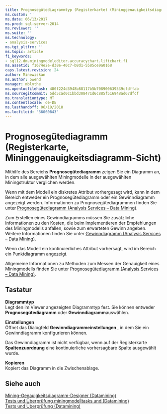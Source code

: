 ```yaml
---
title: Prognosegütediagrammtyp (Registerkarte) (Mininggenauigkeitsdiagramm-Sicht) | Microsoft Docs
ms.custom: ''
ms.date: 06/13/2017
ms.prod: sql-server-2014
ms.reviewer: ''
ms.suite: ''
ms.technology:
- analysis-services
ms.tgt_pltfrm: ''
ms.topic: article
f1_keywords:
- sql12.dm.miningmodeleditor.accuracychart.liftchart.f1
ms.assetid: f1674e2e-d38e-40c7-b8d1-5585ce9a0168
caps.latest.revision: 24
author: Minewiskan
ms.author: owend
manager: mblythe
ms.openlocfilehash: 480f224d3948b88117b5b708900639539cfdffab
ms.sourcegitcommit: 5dd5cad0c1bbd308471d6c885f516948ad67dfcf
ms.translationtype: MT
ms.contentlocale: de-DE
ms.lasthandoff: 06/19/2018
ms.locfileid: "36060843"
---
```

# <a name="lift-chart-tab-mining-accuracy-chart-view"></a>Prognosegütediagramm (Registerkarte, Mininggenauigkeitsdiagramm-Sicht)
  Mithilfe des Bereichs **Prognosegütediagramm** zeigen Sie ein Diagramm an, in dem alle ausgewählten Miningmodelle in der ausgewählten Miningstruktur verglichen werden.  
  
 Wenn mit dem Modell ein diskretes Attribut vorhergesagt wird, kann in dem Bereich entweder ein Prognosegütediagramm oder ein Gewinndiagramm angezeigt werden. Informationen zu Prognosegütediagrammen finden Sie unter [Prognosegütediagramm &#40;Analysis Services – Data Mining&#41;](data-mining/lift-chart-analysis-services-data-mining.md).  
  
 Zum Erstellen eines Gewinndiagramms müssen Sie zusätzliche Informationen zu den Kosten, die beim Implementieren der Empfehlungen des Miningmodells anfallen, sowie zum erwarteten Gewinn angeben. Weitere Informationen finden Sie unter [Gewinndiagramm &#40;Analysis Services – Data Mining&#41;](data-mining/profit-chart-analysis-services-data-mining.md).  
  
 Wenn das Modell ein kontinuierliches Attribut vorhersagt, wird im Bereich ein Punktdiagramm angezeigt.  
  
 Allgemeine Informationen zu Methoden zum Messen der Genauigkeit eines Miningmodells finden Sie unter [Prognosegütediagramm &#40;Analysis Services – Data Mining&#41;](data-mining/lift-chart-analysis-services-data-mining.md).  
  
## <a name="options"></a>Tastatur  
 **Diagrammtyp**  
 Legt den im Viewer angezeigten Diagrammtyp fest. Sie können entweder **Prognosegütediagramm** oder **Gewinndiagramm**auswählen.  
  
 **Einstellungen**  
 Öffnet das Dialogfeld **Gewinndiagrammeinstellungen** , in dem Sie ein Gewinndiagramm konfigurieren können.  
  
 Das Gewinndiagramm ist nicht verfügbar, wenn auf der Registerkarte **Spaltenzuordnung** eine kontinuierliche vorhersagbare Spalte ausgewählt wurde.  
  
 **Kopieren**  
 Kopiert das Diagramm in die Zwischenablage.  
  
## <a name="see-also"></a>Siehe auch  
 [Mining-Genauigkeitsdiagramm-Designer &#40;Datamining&#41;](mining-accuracy-chart-designer-data-mining.md)   
 [Tests und Überprüfung miningmodelltasks und &#40;Datamining&#41;](data-mining/testing-and-validation-tasks-and-how-tos-data-mining.md)   
 [Tests und Überprüfung &#40;Datamining&#41;](data-mining/testing-and-validation-data-mining.md)  
  
  